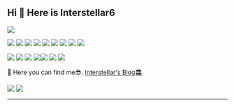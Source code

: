 

## Hi 👋 Here is Interstellar6

![](https://github-readme-streak-stats.herokuapp.com/?user=Interstellar6&show_icons=true&locale=en&layout=compact&theme=radical&line_height=0)

![](https://img.shields.io/badge/-JavaScript-black?style=flat-square&logo=javascript) ![](https://img.shields.io/badge/-Nodejs-black?style=flat-square&logo=Node.js) ![](https://img.shields.io/badge/-Rust-black?style=flat-square&logo=rust) ![](https://img.shields.io/badge/-Python-black?style=flat-square&logo=python&logoColor=white) ![](https://img.shields.io/badge/-SurrealDB-black?style=flat-square&logo=surrealdb) ![](https://img.shields.io/badge/-Tauri-black?style=flat-square&logo=tauri) ![](https://img.shields.io/badge/-MySQL-black?style=flat-square&logo=mysql) ![](https://img.shields.io/badge/-Git-black?style=flat-square&logo=git) ![](https://img.shields.io/badge/-GitHub-black?style=flat-square&logo=github)

![](https://img.shields.io/badge/Windows-0078D6?style=for-the-badge&logo=windows&logoColor=white) ![](https://img.shields.io/badge/Linux-FCC624?style=for-the-badge&logo=linux&logoColor=black) ![](https://img.shields.io/badge/VS_Code-007ACC?style=for-the-badge&logo=visual-studio-code&logoColor=white) ![](https://img.shields.io/badge/JetBrains-000000?style=for-the-badge&logo=jetbrains&logoColor=white)![](https://img.shields.io/badge/Intel-0071C5?style=for-the-badge&logo=intel&logoColor=white) ![](https://img.shields.io/badge/NVIDIA-76B900?style=for-the-badge&logo=nvidia&logoColor=white) ![](https://img.shields.io/badge/ASUS-0096D6?style=for-the-badge&logo=asus&logoColor=white)





🏡 Here you can find me😎. [Interstellar's Blog🏛️](https://interstellar6.github.io/)





![](https://github-readme-stats.vercel.app/api?username=Interstellar6&count_private=true&layout=compact&show_icons=true&theme=tokyonight&include_all_commits=true) ![](https://github-readme-stats.vercel.app/api/top-langs/?username=Interstellar6&theme=radical)



---



